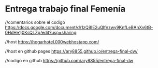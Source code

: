 ﻿# Entrega trabajo final Femenía

//comentarios sobre el codigo
https://docs.google.com/document/d/1zQ8IE2uQlfnzwy9KnfLeBAnXv6tB-0HdHe1j0KsQLZg/edit?usp=sharing

//host
https://hogarhotel.000webhostapp.com/

//host en github pages
https://ary8855.github.io/entrega-final-dw/

//codigo en github
https://github.com/ary8855/entrega-final-dw
